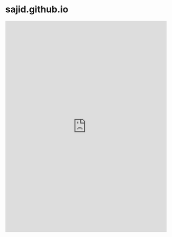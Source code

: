 # sajid.github.io

<iframe
  src="https://dashboard.tinytalk.ai/bots/3420fea1-a5d5-482a-b1a9-3e0f9766fbe4/chat"
  width="100%"
  height="660"
  frameborder="0"
></iframe>
